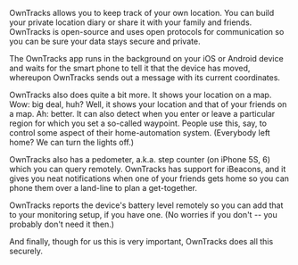 OwnTracks allows you to keep track of your own location. You can build your private location diary or share it with your family and friends. OwnTracks is open-source and uses open protocols for communication so you can be sure your data stays secure and private.

The OwnTracks app runs in the background on your iOS or Android device and waits for the smart phone to tell it that the device has moved, whereupon OwnTracks sends out a message with its current coordinates.

OwnTracks also does quite a bit more. It shows your location on a map. Wow: big deal, huh? Well, it shows your location and that of your friends on a map. Ah: better. It can also detect when you enter or leave a particular region for which you set a so-called waypoint. People use this, say, to control some aspect of their home-automation system. (Everybody left home? We can turn the lights off.)

OwnTracks also has a pedometer, a.k.a. step counter (on iPhone 5S, 6) which you can query remotely. OwnTracks has support for iBeacons, and it gives you neat notifications when one of your friends gets home so you can phone them over a land-line to plan a get-together.

OwnTracks reports the device's battery level remotely so you can add that to your monitoring setup, if you have one. (No worries if you don't -- you probably don't need it then.)

And finally, though for us this is very important, OwnTracks does all this securely.
